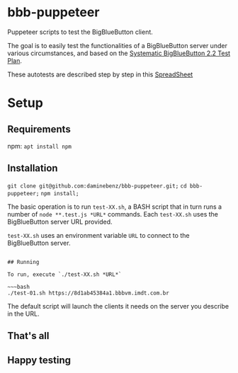 # bbb-puppeteer

Puppeteer scripts to test the BigBlueButton client.

The goal is to easily test the functionalities of a BigBlueButton server under various circumstances, and based on the [Systematic BigBlueButton 2.2 Test Plan](https://docs.google.com/spreadsheets/d/1RUUKC30n5uMdnBeLgwkN4qvxWAJsKT6UWXMoGJOhleE).

These autotests are described step by step in this [SpreadSheet](https://docs.google.com/spreadsheets/d/1dXeYkATC-6_83gy4XXhdHNZnEtPuNOn07U6w9mYBYrc/edit?usp=sharing) 

# Setup

## Requirements

  npm: ```apt install npm```

## Installation

`git clone git@github.com:daminebenz/bbb-puppeteer.git;`
`cd bbb-puppeteer;`
`npm install;`


The basic operation is to run `test-XX.sh`, a BASH script that in turn runs a number of `node **.test.js *URL*` commands.  Each `test-XX.sh` uses the BigBlueButton server URL provided.

`test-XX.sh` uses an environment variable `URL` to connect to the BigBlueButton server.

~~~

## Running

To run, execute `./test-XX.sh *URL*`

~~~bash
./test-01.sh https://8d1ab45384a1.bbbvm.imdt.com.br
~~~

The default script will launch the clients it needs on the server you describe in the URL.

## That's all
## Happy testing
